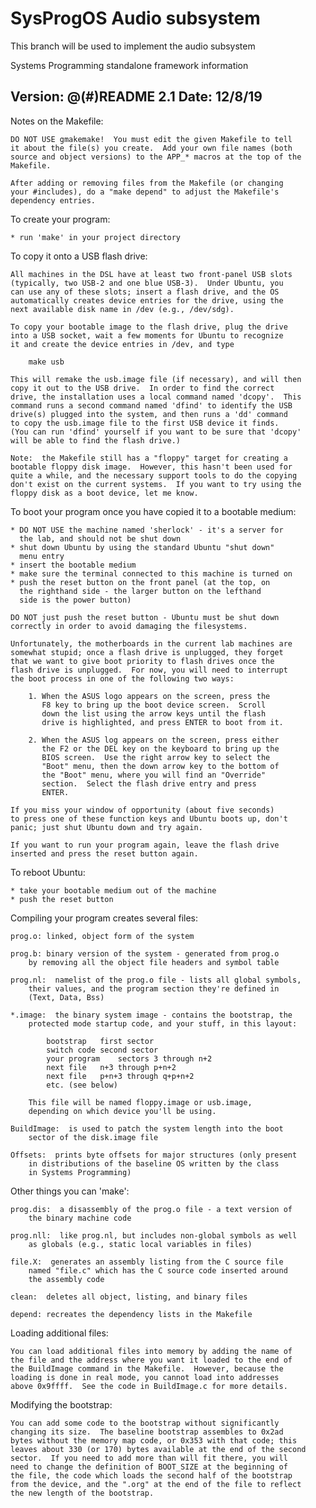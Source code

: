 # SysProgOS Audio subsystem
This branch will be used to implement the audio subsystem

Systems Programming standalone framework information

Version:  @(#)README	2.1
Date:     12/8/19
---------------------------------------------------------------------------

Notes on the Makefile:

	DO NOT USE gmakemake!  You must edit the given Makefile to tell
	it about the file(s) you create.  Add your own file names (both
	source and object versions) to the APP_* macros at the top of the
	Makefile.

	After adding or removing files from the Makefile (or changing
	your #includes), do a "make depend" to adjust the Makefile's
	dependency entries.

To create your program:

	* run 'make' in your project directory

To copy it onto a USB flash drive:

	All machines in the DSL have at least two front-panel USB slots
	(typically, two USB-2 and one blue USB-3).  Under Ubuntu, you
	can use any of these slots; insert a flash drive, and the OS
	automatically creates device entries for the drive, using the
	next available disk name in /dev (e.g., /dev/sdg).

	To copy your bootable image to the flash drive, plug the drive
	into a USB socket, wait a few moments for Ubuntu to recognize
	it and create the device entries in /dev, and type

		make usb

	This will remake the usb.image file (if necessary), and will then
	copy it out to the USB drive.  In order to find the correct
	drive, the installation uses a local command named 'dcopy'.  This
	command runs a second command named 'dfind' to identify the USB
	drive(s) plugged into the system, and then runs a 'dd' command
	to copy the usb.image file to the first USB device it finds.
	(You can run 'dfind' yourself if you want to be sure that 'dcopy'
	will be able to find the flash drive.)

	Note:  the Makefile still has a "floppy" target for creating a
	bootable floppy disk image.  However, this hasn't been used for
	quite a while, and the necessary support tools to do the copying
	don't exist on the current systems.  If you want to try using the
	floppy disk as a boot device, let me know.

To boot your program once you have copied it to a bootable medium:

	* DO NOT USE the machine named 'sherlock' - it's a server for
	  the lab, and should not be shut down
	* shut down Ubuntu by using the standard Ubuntu "shut down"
	  menu entry
	* insert the bootable medium
	* make sure the terminal connected to this machine is turned on
	* push the reset button on the front panel (at the top, on
	  the righthand side - the larger button on the lefthand
	  side is the power button)

	DO NOT just push the reset button - Ubuntu must be shut down
	correctly in order to avoid damaging the filesystems.

	Unfortunately, the motherboards in the current lab machines are
	somewhat stupid; once a flash drive is unplugged, they forget
	that we want to give boot priority to flash drives once the
	flash drive is unplugged.  For now, you will need to interrupt
	the boot process in one of the following two ways:

		1. When the ASUS logo appears on the screen, press the
		   F8 key to bring up the boot device screen.  Scroll
		   down the list using the arrow keys until the flash
		   drive is highlighted, and press ENTER to boot from it.

		2. When the ASUS log appears on the screen, press either
		   the F2 or the DEL key on the keyboard to bring up the
		   BIOS screen.  Use the right arrow key to select the
		   "Boot" menu, then the down arrow key to the bottom of
		   the "Boot" menu, where you will find an "Override"
		   section.  Select the flash drive entry and press
		   ENTER.

	If you miss your window of opportunity (about five seconds)
	to press one of these function keys and Ubuntu boots up, don't
	panic; just shut Ubuntu down and try again.

	If you want to run your program again, leave the flash drive
	inserted and press the reset button again.

To reboot Ubuntu:

	* take your bootable medium out of the machine
	* push the reset button

Compiling your program creates several files:

	prog.o:	linked, object form of the system

	prog.b:	binary version of the system - generated from prog.o
		by removing all the object file headers and symbol table

	prog.nl:  namelist of the prog.o file - lists all global symbols,
		their values, and the program section they're defined in
		(Text, Data, Bss)

	*.image:  the binary system image - contains the bootstrap, the
		protected mode startup code, and your stuff, in this layout:

			bootstrap	first sector
			switch code	second sector
			your program	sectors 3 through n+2
			next file	n+3 through p+n+2
			next file	p+n+3 through q+p+n+2
			etc. (see below)

		This file will be named floppy.image or usb.image,
		depending on which device you'll be using.

	BuildImage:  is used to patch the system length into the boot
		sector of the disk.image file

	Offsets:  prints byte offsets for major structures (only present
		in distributions of the baseline OS written by the class
		in Systems Programming)

Other things you can 'make':

	prog.dis:  a disassembly of the prog.o file - a text version of
		the binary machine code

	prog.nll:  like prog.nl, but includes non-global symbols as well
		as globals (e.g., static local variables in files)

	file.X:  generates an assembly listing from the C source file
		named "file.c" which has the C source code inserted around
		the assembly code

	clean:	deletes all object, listing, and binary files

	depend:	recreates the dependency lists in the Makefile

Loading additional files:

	You can load additional files into memory by adding the name of
	the file and the address where you want it loaded to the end of
	the BuildImage command in the Makefile.  However, because the
	loading is done in real mode, you cannot load into addresses
	above 0x9ffff.  See the code in BuildImage.c for more details.

Modifying the bootstrap:

	You can add some code to the bootstrap without significantly
	changing its size.  The baseline bootstrap assembles to 0x2ad
	bytes without the memory map code, or 0x353 with that code; this
	leaves about 330 (or 170) bytes available at the end of the second
	sector.  If you need to add more than will fit there, you will
	need to change the definition of BOOT_SIZE at the beginning of
	the file, the code which loads the second half of the bootstrap
	from the device, and the ".org" at the end of the file to reflect
	the new length of the bootstrap.
